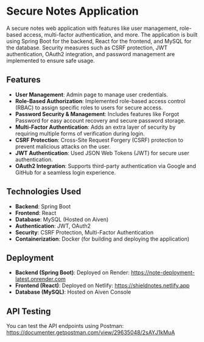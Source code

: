 # Secure Notes Application

A secure notes web application with features like user management, role-based access, multi-factor authentication, and more. The application is built using Spring Boot for the backend, React for the frontend, and MySQL for the database. Security measures such as CSRF protection, JWT authentication, OAuth2 integration, and password management are implemented to ensure safe usage.

## Features

- **User Management**: Admin page to manage user credentials.
- **Role-Based Authorization**: Implemented role-based access control (RBAC) to assign specific roles to users for secure access.
- **Password Security & Management**: Includes features like Forgot Password for easy account recovery and secure password storage.
- **Multi-Factor Authentication**: Adds an extra layer of security by requiring multiple forms of verification during login.
- **CSRF Protection**: Cross-Site Request Forgery (CSRF) protection to prevent malicious attacks on the user.
- **JWT Authentication**: Used JSON Web Tokens (JWT) for secure user authentication.
- **OAuth2 Integration**: Supports third-party authentication via Google and GitHub for a seamless login experience.

## Technologies Used

- **Backend**: Spring Boot
- **Frontend**: React
- **Database**: MySQL (Hosted on Aiven)
- **Authentication**: JWT, OAuth2
- **Security**: CSRF Protection, Multi-Factor Authentication
- **Containerization**: Docker (for building and deploying the application)

## Deployment

- **Backend (Spring Boot)**: Deployed on Render: https://note-deployment-latest.onrender.com
- **Frontend (React)**: Deployed on Netlify: https://shieldnotes.netlify.app
- **Database (MySQL)**: Hosted on Aiven Console

## API Testing
You can test the API endpoints using Postman: https://documenter.getpostman.com/view/29635048/2sAYJ1kMuA
